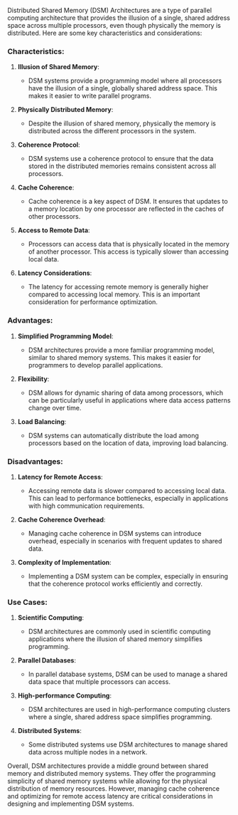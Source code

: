 Distributed Shared Memory (DSM) Architectures are a type of parallel computing architecture that provides the illusion of a single, shared address space across multiple processors, even though physically the memory is distributed. Here are some key characteristics and considerations:

### Characteristics:

1. **Illusion of Shared Memory**:
   - DSM systems provide a programming model where all processors have the illusion of a single, globally shared address space. This makes it easier to write parallel programs.

2. **Physically Distributed Memory**:
   - Despite the illusion of shared memory, physically the memory is distributed across the different processors in the system.

3. **Coherence Protocol**:
   - DSM systems use a coherence protocol to ensure that the data stored in the distributed memories remains consistent across all processors.

4. **Cache Coherence**:
   - Cache coherence is a key aspect of DSM. It ensures that updates to a memory location by one processor are reflected in the caches of other processors.

5. **Access to Remote Data**:
   - Processors can access data that is physically located in the memory of another processor. This access is typically slower than accessing local data.

6. **Latency Considerations**:
   - The latency for accessing remote memory is generally higher compared to accessing local memory. This is an important consideration for performance optimization.

### Advantages:

1. **Simplified Programming Model**:
   - DSM architectures provide a more familiar programming model, similar to shared memory systems. This makes it easier for programmers to develop parallel applications.

2. **Flexibility**:
   - DSM allows for dynamic sharing of data among processors, which can be particularly useful in applications where data access patterns change over time.

3. **Load Balancing**:
   - DSM systems can automatically distribute the load among processors based on the location of data, improving load balancing.

### Disadvantages:

1. **Latency for Remote Access**:
   - Accessing remote data is slower compared to accessing local data. This can lead to performance bottlenecks, especially in applications with high communication requirements.

2. **Cache Coherence Overhead**:
   - Managing cache coherence in DSM systems can introduce overhead, especially in scenarios with frequent updates to shared data.

3. **Complexity of Implementation**:
   - Implementing a DSM system can be complex, especially in ensuring that the coherence protocol works efficiently and correctly.

### Use Cases:

1. **Scientific Computing**:
   - DSM architectures are commonly used in scientific computing applications where the illusion of shared memory simplifies programming.

2. **Parallel Databases**:
   - In parallel database systems, DSM can be used to manage a shared data space that multiple processors can access.

3. **High-performance Computing**:
   - DSM architectures are used in high-performance computing clusters where a single, shared address space simplifies programming.

4. **Distributed Systems**:
   - Some distributed systems use DSM architectures to manage shared data across multiple nodes in a network.

Overall, DSM architectures provide a middle ground between shared memory and distributed memory systems. They offer the programming simplicity of shared memory systems while allowing for the physical distribution of memory resources. However, managing cache coherence and optimizing for remote access latency are critical considerations in designing and implementing DSM systems.
